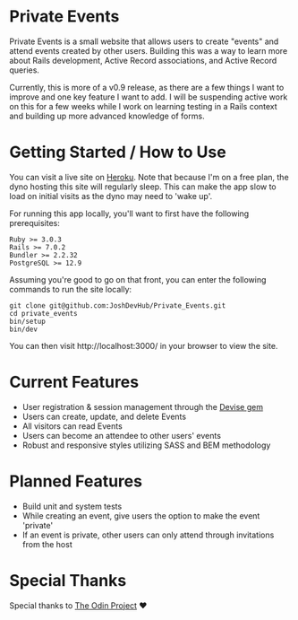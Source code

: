 # Private Events

Private Events is a small website that allows users to create "events" and attend events created by other users. Building this was a way to learn more about Rails development, Active Record associations, and Active Record queries.

Currently, this is more of a v0.9 release, as there are a few things I want to improve and one key feature I want to add. I will be suspending active work on this for a few weeks while I work on learning testing in a Rails context and building up more advanced knowledge of forms.

# Getting Started / How to Use

You can visit a live site on [Heroku](https://cryptic-peak-88776.herokuapp.com/). Note that because I'm on a free plan, the dyno  hosting this site will regularly sleep. This can make the app slow to load on initial visits as the dyno may need to 'wake up'.

For running this app locally, you'll want to first have the following prerequisites:
```
Ruby >= 3.0.3
Rails >= 7.0.2
Bundler >= 2.2.32
PostgreSQL >= 12.9
```
Assuming you're good to go on that front, you can enter the following commands to run the site locally:
```
git clone git@github.com:JoshDevHub/Private_Events.git
cd private_events
bin/setup
bin/dev
```
You can then visit http://localhost:3000/ in your browser to view the site.

# Current Features

* User registration & session management through the [Devise gem](https://github.com/heartcombo/devise)
* Users can create, update, and delete Events
* All visitors can read Events
* Users can become an attendee to other users' events
* Robust and responsive styles utilizing SASS and BEM methodology

# Planned Features

* Build unit and system tests
* While creating an event, give users the option to make the event 'private'
* If an event is private, other users can only attend through invitations from the host

# Special Thanks

Special thanks to [The Odin Project](https://theodinproject.com) :heart: